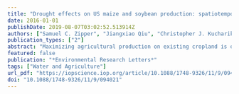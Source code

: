 ```yaml
---
title: "Drought effects on US maize and soybean production: spatiotemporal patterns and historical changes"
date: 2016-01-01
publishDate: 2019-08-07T03:02:52.513914Z
authors: ["Samuel C. Zipper", "Jiangxiao Qiu", "Christopher J. Kucharik"]
publication_types: ["2"]
abstract: "Maximizing agricultural production on existing cropland is one pillar of meeting future global food security needs. To close crop yield gaps, it is critical to understand how climate extremes such as drought impact yield. Here, we use gridded, daily meteorological data and county-level annual yield data to quantify meteorological drought sensitivity of US maize and soybean production from 1958 to 2007. Meteorological drought negatively affects crop yield over most US crop-producing areas, and yield is most sensitive to short-term (1–3 month) droughts during critical development periods from July to August. While meteorological drought is associated with 13% of overall yield variability, substantial spatial variability in drought effects and sensitivity exists, with central and southeastern US becoming increasingly sensitive to drought over time. Our study illustrates fine-scale spatiotemporal patterns of drought effects, highlighting where variability in crop production is most strongly associated with drought, and suggests that management strategies that buffer against short-term water stress may be most effective at sustaining long-term crop productivity."
featured: false
publication: "*Environmental Research Letters*"
tags: ["Water and Agriculture"]
url_pdf: "https://iopscience.iop.org/article/10.1088/1748-9326/11/9/094021/pdf"
doi: "10.1088/1748-9326/11/9/094021"
---
```


